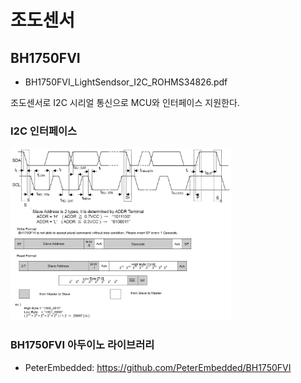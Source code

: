 

# 조도센서

## BH1750FVI

- BH1750FVI_LightSendsor_I2C_ROHMS34826.pdf

조도센서로 I2C 시리얼 통신으로 MCU와 인터페이스 지원한다.


### I2C 인터페이스

<img src="BH1750FVI_I2C_Interface.jpg" width="70%" height="70%"  alt="BH1750FVI_I2C_Interface" />

### BH1750FVI 아두이노 라이브러리

- PeterEmbedded: https://github.com/PeterEmbedded/BH1750FVI


